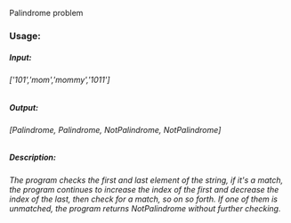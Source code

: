 Palindrome problem
### Usage:
##### Input: 
###### ['101','mom','mommy','1011']
##### Output: 
###### [Palindrome, Palindrome, NotPalindrome, NotPalindrome]
##### Description: 
###### The program checks the first and last element of the string, if it's a match, the program continues to increase the index of the first and decrease the index of the last, then check for a match, so on so forth. If one of them is unmatched, the program returns NotPalindrome without further checking. 
